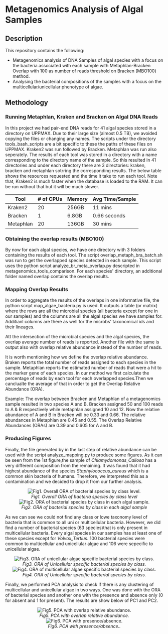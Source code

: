 # Metagenomics Analysis of Algal Samples

## Description
This repository contains the following:
- Metagenomics analysis of DNA Samples of algal species with a focus on the bacteria associated with each sample with Metaphlan-Bracken Overlap with 100 as 
number of reads threshold on Bracken (MBO100) method.
- Analysing the bacterial compositions of the samples with a focus on the multicellular/unicellular phenotype of algae.


## Methodology

### Running Metaphlan, Kraken and Bracken on Algal DNA Reads
In this project we had pair-end DNA reads for 41 algal species stored in a directory on UPPMAX. Due to their large size (almost 0.5 TB), we avoided copying the files or changing any names.
The scripts under the directory tools_bash_scripts are a bit specific to these the paths of these files on UPPMAX. Kraken2 was run followed by Bracken. Metaphlan was run also seperately.
The results of each tool was stored in a directory with a name corresponding to the directory name of the sample. So this resulted in 41 directories and under each directory there are 3
directories: kraken, bracken and metaphlan sotrring the corresponding results. The below table shows the resources requested and the time it take to run each tool. Note that, Kraken2
is much faster when the database is loaded to the RAM. It can be run without that but it will be much slower.


| Tool      | # of CPUs |Memory    |Avg Time/Sample|
| --------  | -------   |--------- |---------------|
| Kraken2   | 20        |256GB     |11 mins	   |
| Bracken   | 1         |6.8GB     |0.66 seconds   |
| Metaphlan | 20        |136GB     |30 mins        |


### Obtaining the overlap results (MBO100)

By now for each algal species, we have one directory with 3 folders containing the results of each tool. The script overlap_metaph_bra_batch.sh was run to get the overlapped species detected
in each sample. This script uses the python script analyze_br_meta_overlap.py descripted in metagenomics_tools_comparison.
For each species' directory, an additional folder named overlap contains the overlap results.

### Mapping Overlap Results

In order to aggregate the results of the overlaps in one informative file, the python script map_algae_bacteria.py is used. It outputs a table (or matrix) where the rows are all the microbial
species (all bacteria except for one in our samples) and the columns are all the algal species we have samples for. Additianl columns are there as well for the microbs' taxonomical ids and their lineages.

Att the intersection of the microbial species and the algal species, the overlap average number of reads is reported. Another file with the same is output also with overlap relative abundance instead of the
number of reads.

It is worth mentioning how we define the overlap relative abundance. Braken reports the total number of reads assigned to each species in the sample. Metaphlan reports the estimated number of reads that
were a hit to the marker gene of each species. In our method we first calculate the percentage of reads by each tool for each overlapped species.Then we canclualte the average of that in order to get the Overlap
Relative Abundance (ORA). 

Example: The overlap between Bracken and Metaphlan of a metagenomics sample resulted in two species A and B. Bracken assigned 50 and 100 reads to A & B respectively while metaphlan assigned 10 and 12.
Now the relative abundance of A and B in Bracken will be 0.33 and 0.66. The relative abundances in Metaphlan are 0.45 and 0.55. The Overlap Relative Abundances (ORAs) are 0.39 and 0.605 for A and B.

### Producing Figures 

Finally, the file generated by in the last step of relative abundance can be used with the script analyze_mapping.py to produce some figures. As it can be seen from the 1st figure,the sample of *Chlamydomonas_Callosa* has a very different composition from the remaining. It was found that it had highest abundance of the species *Staphylococcus_aureus* which is a common skin bacteria of humans. Therefore, we interpreted this as a contamination and we decided to drop it from our further analysis.

<div align="center"> 
	<img src="./figures/overall_bac_by_Class.png"alt="Fig1. Overall ORA of bacterial species by class level."> 
	<br> 
	<em>Fig1. Overall ORA of bacteria species by class level</em>
</div>


<div align="center"> 
	<img src="./figures/All_Class.png"alt="Fig2. ORA of bacterial species by class in each algal sample."> 
	<br> 
	<em>Fig2. ORA of bacterial species by class in each algal sample</em>
</div>

As we can see we could not find any class or lowe taxonomy level of bacteria that is common to all uni or multicellular bacteria. However, we did find a number of 
bacterial species (63 species)that is only present in multicellular bacteria. Every algal species in our samples has at least one of these species except for *Volvox_Tertius*. 100 bacterial species were common to multicellular and unicellular algae and 106 were sepecific to unicellular algae. 

<div align="center"> 
	<img src="./figures/Unicellularby_algae_bac_by_Class.png"alt="Fig3. ORA of unicellular algae specific bacterial species by class."> 
	<br> 
	<em>Fig3. ORA of Unicellular specific bacterial species by class.</em>
</div>


<div align="center"> 
	<img src="./figures/Multicellularby_algae_bac_by_Class.png"alt="Fig4. ORA of multicellular algae specific bacterial species by class."> 
	<br> 
	<em>Fig4. ORA of Unicellular specific bacterial species by class.</em>
</div>

Finally, we performed PCA analysis to check if there is any clustering of multicellular and unicellular algae in two ways. One was done with the ORA of bacterial
species and another one with the presence and absence only (0 for absent and 1 for present). The results are show below of PC1 and PC2.


<div align="center"> 
	<img src="./figures/wo_callosa_PCA_BY_Species.png"alt="Fig5. PCA with overlap relative abundance."> 
	<br> 
	<em>Fig5. PCA with overlap relative abundance.</em>
</div>

<div align="center"> 
	<img src="./figures/wo_callosa_detPCA_BY_Species.png"alt="Fig6. PCA with presence/absence."> 
	<br> 
	<em>Fig6. PCA with presence/absence..</em>
</div>



